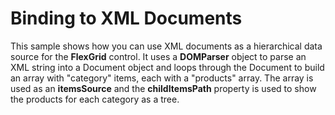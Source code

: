 Binding to XML Documents
========================

This sample shows how you can use XML documents as a hierarchical data source for the **FlexGrid** control. It uses a **DOMParser** object to parse an XML string into a Document object and loops through the Document to build an array with "category" items, each with a "products" array. The array is used as an **itemsSource** and the **childItemsPath** property is used to show the products for each category as a tree.